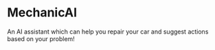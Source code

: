 # MechanicAI
An AI assistant which can help you repair your car and suggest actions based on your problem!
